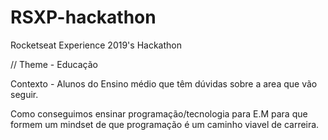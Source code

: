 # RSXP-hackathon
Rocketseat Experience 2019's Hackathon


// Theme - Educação

Contexto - Alunos do Ensino médio que têm dúvidas sobre a area que vão seguir.

Como conseguimos ensinar programação/tecnologia para E.M para que formem um mindset de que programação é um caminho viavel de carreira.
